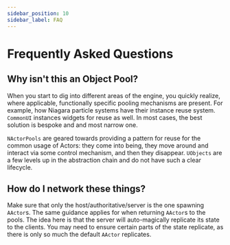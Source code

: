 ```yaml
---
sidebar_position: 10
sidebar_label: FAQ
---
```


# Frequently Asked Questions

## Why isn't this an Object Pool?

When you start to dig into different areas of the engine, you quickly realize, where applicable, functionally specific pooling mechanisms are present. For example, how Niagara particle systems have their instance reuse system. `CommonUI` instances widgets for reuse as well. In most cases, the best solution is bespoke and and most narrow one. 

`NActorPools` are geared towards providing a pattern for reuse for the common usage of Actors: they come into being, they move around and interact via some control mechanism, and then they disappear. `UObjects` are a few levels up in the abstraction chain and do not have such a clear lifecycle.

## How do I network these things?

Make sure that only the host/authoritative/server is the one spawning `AActor`s. The same guidance applies for when returning `AActor`s to the pools. The idea here is that the server will auto-magically replicate its state to the clients. You may need to ensure certain parts of the state replicate, as there is only so much the default `AActor` replicates.